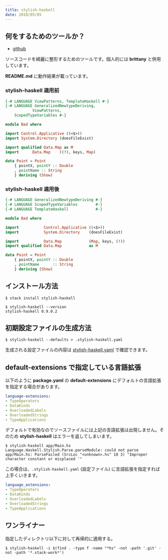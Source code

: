 ```yaml
---
title: stylish-haskell
date: 2018/05/05
---
```


## 何をするためのツールか？

- [github](https://github.com/jaspervdj/stylish-haskell)

ソースコードを綺麗に整形するためのツールです。個人的には **brittany** と併用しています。

**README.md** に動作結果が載っています。

### stylish-haskell 適用前

```haskell
{-# LANGUAGE ViewPatterns, TemplateHaskell #-}
{-# LANGUAGE GeneralizedNewtypeDeriving,
            ViewPatterns,
    ScopedTypeVariables #-}

module Bad where

import Control.Applicative ((<$>))
import System.Directory (doesFileExist)

import qualified Data.Map as M
import      Data.Map    ((!), keys, Map)

data Point = Point
    { pointX, pointY :: Double
    , pointName :: String
    } deriving (Show)
```

### stylish-haskell 適用後

```haskell
{-# LANGUAGE GeneralizedNewtypeDeriving #-}
{-# LANGUAGE ScopedTypeVariables        #-}
{-# LANGUAGE TemplateHaskell            #-}

module Bad where

import           Control.Applicative ((<$>))
import           System.Directory    (doesFileExist)

import           Data.Map            (Map, keys, (!))
import qualified Data.Map            as M

data Point = Point
    { pointX, pointY :: Double
    , pointName      :: String
    } deriving (Show)
```

## インストール方法

```shell
$ stack install stylish-haskell

$ stylish-haskell --version
stylish-haskell 0.9.0.2
```

## 初期設定ファイルの生成方法

```shell
$ stylish-haskell --defaults > .stylish-haskell.yaml
```

生成される設定ファイルの内容は [stylish-haskell.yaml](https://github.com/jaspervdj/stylish-haskell/blob/master/data/stylish-haskell.yaml) で確認できます。

## default-extensions で指定している言語拡張

以下のように **package.yaml** の **default-extensions** にデフォルトの言語拡張を指定する場合があります。

```yaml
language-extensions:
- TypeOperators
- DataKinds
- OverloadedLabels
- OverloadedStrings
- TypeApplications
```

デフォルトで有効なのでソースファイルには上記の言語拡張は出現しません。そのため **stylish-haskell** はエラーを返してしまいます。

```shell
$ stylish-haskell app/Main.hs
Language.Haskell.Stylish.Parse.parseModule: could not parse app/Main.hs: ParseFailed (SrcLoc "<unknown>.hs" 10 3) "Improper character constant or misplaced '"
```

この場合は、`.stylish-haskell.yaml` (設定ファイル) に言語拡張を指定すれば上手くいきます。

```yaml
language_extensions:
- TypeOperators
- DataKinds
- OverloadedLabels
- OverloadedStrings
- TypeApplications
```

## ワンライナー

指定したディレクトリ以下に対して再帰的に適用する。

```shell
$ stylish-haskell -i $(find . -type f -name "*hs" -not -path '.git' -not -path '*.stack-work*')
```
